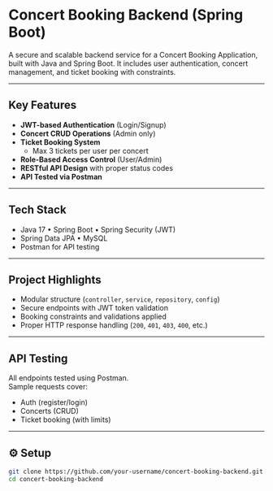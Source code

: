 #  Concert Booking Backend (Spring Boot)

A secure and scalable backend service for a Concert Booking Application, built with Java and Spring Boot. It includes user authentication, concert management, and ticket booking with constraints.

---

##  Key Features

- **JWT-based Authentication** (Login/Signup)
- **Concert CRUD Operations** (Admin only)
- **Ticket Booking System**  
  - Max 3 tickets per user per concert
- **Role-Based Access Control** (User/Admin)
- **RESTful API Design** with proper status codes
- **API Tested via Postman**

---

##  Tech Stack

- Java 17 • Spring Boot • Spring Security (JWT)  
- Spring Data JPA • MySQL   
- Postman for API testing

---

##  Project Highlights

- Modular structure (`controller`, `service`, `repository`, `config`)
- Secure endpoints with JWT token validation
- Booking constraints and validations applied
- Proper HTTP response handling (`200`, `401`, `403`, `400`, etc.)

---

##  API Testing

All endpoints tested using Postman.  
Sample requests cover:
- Auth (register/login)
- Concerts (CRUD)
- Ticket booking (with limits)

---

## ⚙️ Setup

```bash
git clone https://github.com/your-username/concert-booking-backend.git
cd concert-booking-backend
